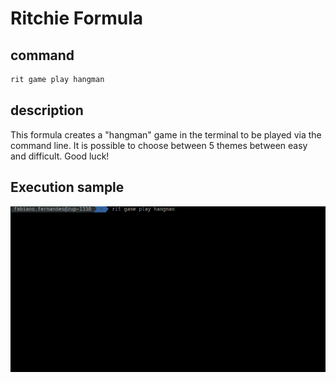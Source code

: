 # Ritchie Formula

## command

```bash
rit game play hangman
```

## description

This formula creates a "hangman" game in the terminal to be played via the command line.
It is possible to choose between 5 themes between easy and difficult.
Good luck!

## Execution sample

<img class="special-img-class" src="docs/hangman-demo.gif" />